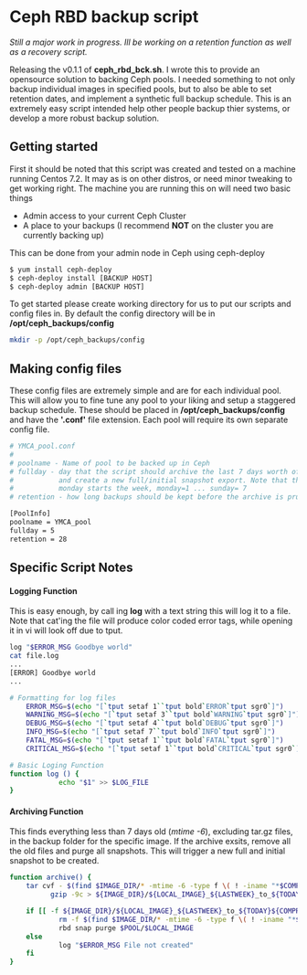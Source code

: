 # Ceph RBD backup script

 *Still a major work in progress. Ill be working on a retention function as well as a recovery script.*
 
 Releasing the v0.1.1 of **ceph\_rbd\_bck.sh**. I wrote this to provide an opensource solution to backing Ceph pools. I needed something to not only backup individual images in specified pools, but to also be able to set retention dates, and implement a synthetic full backup schedule. This is an extremely easy script intended help other people backup thier systems, or develop a more robust backup solution.

## Getting started

 First it should be noted that this script was created and tested on a machine running Centos 7.2. It may as is on other distros, or need minor tweaking to get working right. The machine you are running this on will need two basic things
   
   * Admin access to your current Ceph Cluster
   * A place to your backups (I recommend **NOT** on the cluster you are currently backing up)
 
This can be done from your admin node in Ceph using ceph-deploy

```bash
$ yum install ceph-deploy
$ ceph-deploy install [BACKUP HOST]
$ ceph-deploy admin [BACKUP HOST]
```

To get started please create working directory for us to put our scripts and config files in. By default the config directory will be in **/opt/ceph_backups/config**

```bash
mkdir -p /opt/ceph_backups/config
```

## Making config files

These config files are extremely simple and are for each individual pool. This will allow you to fine tune any pool to your liking and setup a staggered backup schedule. These should be placed in **/opt/ceph_backups/config** and have the **'.conf'** file extension. Each pool will require its own separate config file.

```bash
# YMCA_pool.conf
# 
# poolname - Name of pool to be backed up in Ceph
# fullday - day that the script should archive the last 7 days worth of backups
#           and create a new full/initial snapshot export. Note that this is numerical and 
#           monday starts the week, monday=1 ... sunday= 7
# retention - how long backups should be kept before the archive is pruned off 

[PoolInfo]
poolname = YMCA_pool
fullday = 5
retention = 28
```

## Specific Script Notes

#### Logging Function

This is easy enough, by call ing **log** with a text string this will log it to a file. Note that cat'ing the file will produce color coded error tags, while opening it in vi will look off due to tput.

```bash
log "$ERROR_MSG Goodbye world"
cat file.log
...
[ERROR] Goodbye world
...
```
```bash
# Formatting for log files
    ERROR_MSG=$(echo "[`tput setaf 1``tput bold`ERROR`tput sgr0`]")
    WARNING_MSG=$(echo "[`tput setaf 3``tput bold`WARNING`tput sgr0`]")
    DEBUG_MSG=$(echo "[`tput setaf 4``tput bold`DEBUG`tput sgr0`]")
    INFO_MSG=$(echo "[`tput setaf 7``tput bold`INFO`tput sgr0`]")
    FATAL_MSG=$(echo "[`tput setaf 1``tput bold`FATAL`tput sgr0`]")
    CRITICAL_MSG=$(echo "[`tput setaf 1``tput bold`CRITICAL`tput sgr0`]")
```

```bash
# Basic Loging Function
function log () {
            echo "$1" >> $LOG_FILE
}
```
#### Archiving Function

This finds everything less than 7 days old (*mtime -6*), excluding tar.gz files, in the backup folder for the specific image.
If the archive exsits, remove all the old files and purge all snapshots. This will trigger a new full and initial snapshot to be created.

```bash
function archive() {
    tar cvf - $(find $IMAGE_DIR/* -mtime -6 -type f \( ! -iname "*$COMPRESSED_BACKUP_SUFFIX" \)) | \
          gzip -9c > ${IMAGE_DIR}/${LOCAL_IMAGE}_${LASTWEEK}_to_${TODAY}${COMPRESSED_BACKUP_SUFFIX}

    if [[ -f ${IMAGE_DIR}/${LOCAL_IMAGE}_${LASTWEEK}_to_${TODAY}${COMPRESSED_BACKUP_SUFFIX} ]]; then
            rm -f $(find $IMAGE_DIR/* -mtime -6 -type f \( ! -iname "*${COMPRESSED_BACKUP_SUFFIX}" \))
            rbd snap purge $POOL/$LOCAL_IMAGE
    else
            log "$ERROR_MSG File not created"
    fi
}
```
